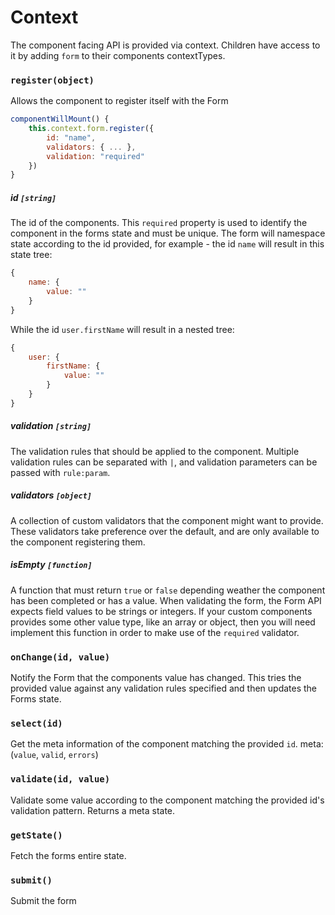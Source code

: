 # Context

The component facing API is provided via context. Children have access to it by adding `form` to their components contextTypes.

### `register(object)`

Allows the component to register itself with the Form
```javascript
componentWillMount() {
    this.context.form.register({
        id: "name",
        validators: { ... },
        validation: "required"
    })
}
```

##### id `[string]`
The id of the components. This `required` property is used to identify the component in the forms state and must be unique. The form will namespace state according to the id provided,
for example - the id `name` will result in this state tree:
```javascript
{
    name: {
        value: ""
    }
}
```
While the id `user.firstName` will result in a nested tree:
```javascript
{
    user: {
        firstName: {
            value: ""
        }
    }
}
```

##### validation `[string]`
The validation rules that should be applied to the component. Multiple validation rules can be separated with `|`, and validation parameters can be passed with `rule:param`.

##### validators `[object]`
A collection of custom validators that the component might want to provide. These validators take preference over the default, and are only available to the component registering them.

##### isEmpty `[function]`
A function that must return `true` or `false` depending weather the component has been completed or has a value. When validating the form, the Form API expects field values
to be strings or integers. If your custom components provides some other value type, like an array or object, then you will need implement this function in order to make use of the `required`
validator.

### `onChange(id, value)`
Notify the Form that the components value has changed. This tries the provided value against any validation rules specified and then updates the Forms state.

### `select(id)`
Get the meta information of the component matching the provided `id`. meta: (`value`, `valid`, `errors`)

### `validate(id, value)`
Validate some value according to the component matching the provided id's validation pattern. Returns a meta state.

### `getState()`
Fetch the forms entire state.

### `submit()`
Submit the form